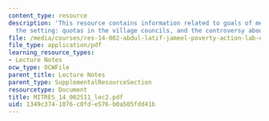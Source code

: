 ```yaml
---
content_type: resource
description: 'This resource contains information related to goals of measurement,
  the setting: quotas in the village councils, and the controversy about quotas.'
file: /media/courses/res-14-002-abdul-latif-jameel-poverty-action-lab-executive-training-evaluating-social-programs-2011-spring-2011/1349c3741076c0fde576b0a505fdd41b_MITRES_14_002S11_lec2.pdf
file_type: application/pdf
learning_resource_types:
- Lecture Notes
ocw_type: OCWFile
parent_title: Lecture Notes
parent_type: SupplementalResourceSection
resourcetype: Document
title: MITRES_14_002S11_lec2.pdf
uid: 1349c374-1076-c0fd-e576-b0a505fdd41b
---
```


